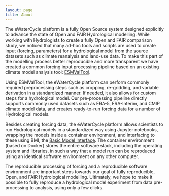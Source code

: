 ```yaml
---
layout: page
title: About
---
```



The eWaterCycle platform is a fully Open Source system designed explicitly to
advance the state of Open and FAIR Hydrological modelling. While working with
Hydrologists to create a fully Open and FAIR comparison study, we noticed that
many ad-hoc tools and scripts are used to create input (forcing, parameters) for
a hydrological model from the source datasets such as climate reanalysis and
land-use data. To make this part of the modelling process better reproducible
and more transparent we have created a common forcing input processing pipeline
based on an existing climate model analysis tool:
[ESMValTool](https://www.esmvaltool.org/).

Using ESMValTool, the eWaterCycle platform can perform commonly required
preprocessing steps such as cropping, re-gridding, and variable derivation in a
standardized manner. If needed, it also allows for custom steps for a
hydrological model. Our pre-processing pipeline directly supports commonly used
datasets such as ERA-5, ERA-Interim, and CMIP climate model data, and creates
ready-to-run forcing data for a number of Hydrological models.

Besides creating forcing data, the eWaterCycle platform allows scientists to run
Hydrological models in a standardized way using Jupyter notebooks, wrapping the
models inside a container environment, and interfacing to these using BMI, the
[Basic Model Interface](https://bmi.readthedocs.io/). The container environment
(based on Docker) stores the entire software stack, including the operating
system and libraries, in such a way that a model run can be reproduced using an
identical software environment on any other computer.

The reproducible processing of forcing and a reproducible software environment
are important steps towards our goal of fully reproducible, Open, and FAIR
Hydrological modelling. Ultimately, we hope to make it possible to fully
reproduce a hydrological model experiment from data pre-processing to analysis,
using only a few clicks.
